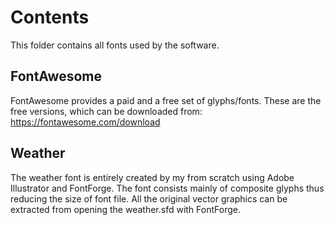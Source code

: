 # Contents

This folder contains all fonts used by the software.

## FontAwesome

FontAwesome provides a paid and a free set of glyphs/fonts. These are the free
versions, which can be downloaded from: <https://fontawesome.com/download>

## Weather

The weather font is entirely created by my from scratch using Adobe Illustrator
and FontForge. The font consists mainly of composite glyphs thus reducing the
size of font file. All the original vector graphics can be extracted from
opening the weather.sfd with FontForge.